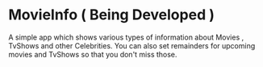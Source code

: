 # MovieInfo ( Being Developed )

A simple app which shows various types of information about Movies , TvShows and other Celebrities.
You can also set remainders for upcoming movies and TvShows so that you don't miss those.
